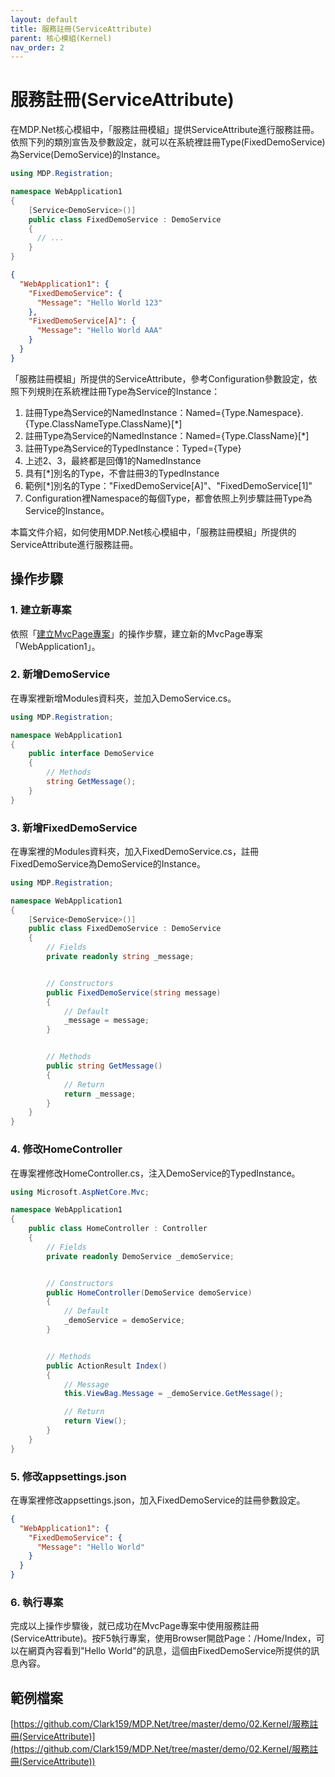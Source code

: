 ```yaml
---
layout: default
title: 服務註冊(ServiceAttribute)
parent: 核心模組(Kernel)
nav_order: 2
---
```


# 服務註冊(ServiceAttribute)

在MDP.Net核心模組中，「服務註冊模組」提供ServiceAttribute進行服務註冊。依照下列的類別宣告及參數設定，就可以在系統裡註冊Type(FixedDemoService)為Service(DemoService)的Instance。

```csharp
using MDP.Registration;

namespace WebApplication1
{
    [Service<DemoService>()]
    public class FixedDemoService : DemoService
    {
      // ...
    }
}
```

```json
{
  "WebApplication1": {
    "FixedDemoService": {
      "Message": "Hello World 123"
    },
    "FixedDemoService[A]": {
      "Message": "Hello World AAA"
    }
  }
}
```

「服務註冊模組」所提供的ServiceAttribute，參考Configuration參數設定，依照下列規則在系統裡註冊Type為Service的Instance：
1. 註冊Type為Service的NamedInstance：Named={Type.Namespace}.{Type.ClassNameType.ClassName}[*]
2. 註冊Type為Service的NamedInstance：Named={Type.ClassName}[*]
3. 註冊Type為Service的TypedInstance：Typed={Type}
4. 上述2、3，最終都是回傳1的NamedInstance
5. 具有[*]別名的Type，不會註冊3的TypedInstance
6. 範例[*]別名的Type："FixedDemoService[A]"、"FixedDemoService[1]"
7. Configuration裡Namespace的每個Type，都會依照上列步驟註冊Type為Service的Instance。

本篇文件介紹，如何使用MDP.Net核心模組中，「服務註冊模組」所提供的ServiceAttribute進行服務註冊。

## 操作步驟

### 1. 建立新專案

依照「[建立MvcPage專案](../../QuickStart/建立MvcPage專案/建立MvcPage專案.html)」的操作步驟，建立新的MvcPage專案「WebApplication1」。

### 2. 新增DemoService

在專案裡新增Modules資料夾，並加入DemoService.cs。

```csharp
using MDP.Registration;

namespace WebApplication1
{
    public interface DemoService
    {
        // Methods
        string GetMessage();
    }
}
```

### 3. 新增FixedDemoService

在專案裡的Modules資料夾，加入FixedDemoService.cs，註冊FixedDemoService為DemoService的Instance。

```csharp
using MDP.Registration;

namespace WebApplication1
{
    [Service<DemoService>()]
    public class FixedDemoService : DemoService
    {
        // Fields
        private readonly string _message;


        // Constructors
        public FixedDemoService(string message)
        {
            // Default
            _message = message;
        }


        // Methods
        public string GetMessage()
        {
            // Return
            return _message;
        }
    }
}
```

### 4. 修改HomeController

在專案裡修改HomeController.cs，注入DemoService的TypedInstance。

```csharp
using Microsoft.AspNetCore.Mvc;

namespace WebApplication1
{
    public class HomeController : Controller
    {
        // Fields
        private readonly DemoService _demoService;


        // Constructors
        public HomeController(DemoService demoService)
        {
            // Default
            _demoService = demoService;
        }


        // Methods
        public ActionResult Index()
        {
            // Message
            this.ViewBag.Message = _demoService.GetMessage();

            // Return
            return View();
        }
    }
}
```

### 5. 修改appsettings.json

在專案裡修改appsettings.json，加入FixedDemoService的註冊參數設定。

```json
{
  "WebApplication1": {
    "FixedDemoService": {
      "Message": "Hello World"
    }
  }
}
```

### 6. 執行專案

完成以上操作步驟後，就已成功在MvcPage專案中使用服務註冊(ServiceAttribute)。按F5執行專案，使用Browser開啟Page：/Home/Index，可以在網頁內容看到"Hello World"的訊息，這個由FixedDemoService所提供的訊息內容。

## 範例檔案

[https://github.com/Clark159/MDP.Net/tree/master/demo/02.Kernel/服務註冊(ServiceAttribute)](https://github.com/Clark159/MDP.Net/tree/master/demo/02.Kernel/服務註冊(ServiceAttribute))
